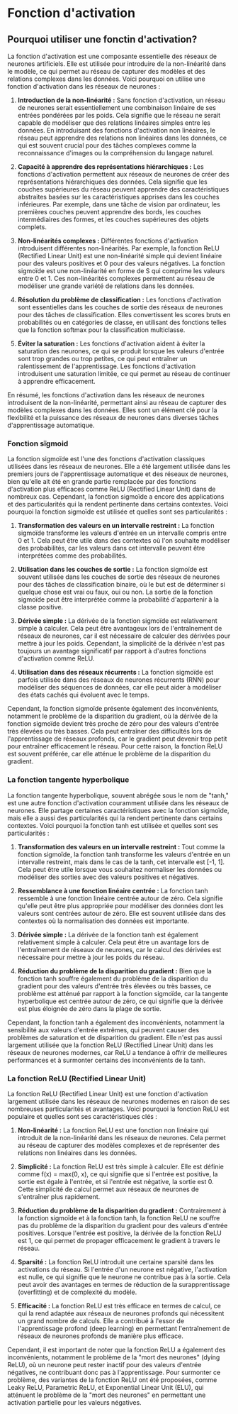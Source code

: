 # Fonction d'activation
## Pourquoi utiliser une fonctin d'activation?
La fonction d'activation est une composante essentielle des réseaux de neurones artificiels. Elle est utilisée pour introduire de la non-linéarité dans le modèle, ce qui permet au réseau de capturer des modèles et des relations complexes dans les données. Voici pourquoi on utilise une fonction d'activation dans les réseaux de neurones :

1. **Introduction de la non-linéarité :** Sans fonction d'activation, un réseau de neurones serait essentiellement une combinaison linéaire de ses entrées pondérées par les poids. Cela signifie que le réseau ne serait capable de modéliser que des relations linéaires simples entre les données. En introduisant des fonctions d'activation non linéaires, le réseau peut apprendre des relations non linéaires dans les données, ce qui est souvent crucial pour des tâches complexes comme la reconnaissance d'images ou la compréhension du langage naturel.

2. **Capacité à apprendre des représentations hiérarchiques :** Les fonctions d'activation permettent aux réseaux de neurones de créer des représentations hiérarchiques des données. Cela signifie que les couches supérieures du réseau peuvent apprendre des caractéristiques abstraites basées sur les caractéristiques apprises dans les couches inférieures. Par exemple, dans une tâche de vision par ordinateur, les premières couches peuvent apprendre des bords, les couches intermédiaires des formes, et les couches supérieures des objets complets.

3. **Non-linéarités complexes :** Différentes fonctions d'activation introduisent différentes non-linéarités. Par exemple, la fonction ReLU (Rectified Linear Unit) est une non-linéarité simple qui devient linéaire pour des valeurs positives et 0 pour des valeurs négatives. La fonction sigmoïde est une non-linéarité en forme de S qui comprime les valeurs entre 0 et 1. Ces non-linéarités complexes permettent au réseau de modéliser une grande variété de relations dans les données.

4. **Résolution du problème de classification :** Les fonctions d'activation sont essentielles dans les couches de sortie des réseaux de neurones pour des tâches de classification. Elles convertissent les scores bruts en probabilités ou en catégories de classe, en utilisant des fonctions telles que la fonction softmax pour la classification multiclasse.

5. **Éviter la saturation :** Les fonctions d'activation aident à éviter la saturation des neurones, ce qui se produit lorsque les valeurs d'entrée sont trop grandes ou trop petites, ce qui peut entraîner un ralentissement de l'apprentissage. Les fonctions d'activation introduisent une saturation limitée, ce qui permet au réseau de continuer à apprendre efficacement.

En résumé, les fonctions d'activation dans les réseaux de neurones introduisent de la non-linéarité, permettant ainsi au réseau de capturer des modèles complexes dans les données. Elles sont un élément clé pour la flexibilité et la puissance des réseaux de neurones dans diverses tâches d'apprentissage automatique.
### Fonction sïgmoid
La fonction sigmoïde est l'une des fonctions d'activation classiques utilisées dans les réseaux de neurones. Elle a été largement utilisée dans les premiers jours de l'apprentissage automatique et des réseaux de neurones, bien qu'elle ait été en grande partie remplacée par des fonctions d'activation plus efficaces comme ReLU (Rectified Linear Unit) dans de nombreux cas. Cependant, la fonction sigmoïde a encore des applications et des particularités qui la rendent pertinente dans certains contextes. Voici pourquoi la fonction sigmoïde est utilisée et quelles sont ses particularités :

1. **Transformation des valeurs en un intervalle restreint :** La fonction sigmoïde transforme les valeurs d'entrée en un intervalle compris entre 0 et 1. Cela peut être utile dans des contextes où l'on souhaite modéliser des probabilités, car les valeurs dans cet intervalle peuvent être interprétées comme des probabilités.

2. **Utilisation dans les couches de sortie :** La fonction sigmoïde est souvent utilisée dans les couches de sortie des réseaux de neurones pour des tâches de classification binaire, où le but est de déterminer si quelque chose est vrai ou faux, oui ou non. La sortie de la fonction sigmoïde peut être interprétée comme la probabilité d'appartenir à la classe positive.

3. **Dérivée simple :** La dérivée de la fonction sigmoïde est relativement simple à calculer. Cela peut être avantageux lors de l'entraînement de réseaux de neurones, car il est nécessaire de calculer des dérivées pour mettre à jour les poids. Cependant, la simplicité de la dérivée n'est pas toujours un avantage significatif par rapport à d'autres fonctions d'activation comme ReLU.

4. **Utilisation dans des réseaux récurrents :** La fonction sigmoïde est parfois utilisée dans des réseaux de neurones récurrents (RNN) pour modéliser des séquences de données, car elle peut aider à modéliser des états cachés qui évoluent avec le temps.

Cependant, la fonction sigmoïde présente également des inconvénients, notamment le problème de la disparition du gradient, où la dérivée de la fonction sigmoïde devient très proche de zéro pour des valeurs d'entrée très élevées ou très basses. Cela peut entraîner des difficultés lors de l'apprentissage de réseaux profonds, car le gradient peut devenir trop petit pour entraîner efficacement le réseau. Pour cette raison, la fonction ReLU est souvent préférée, car elle atténue le problème de la disparition du gradient.
### La fonction tangente hyperbolique
La fonction tangente hyperbolique, souvent abrégée sous le nom de "tanh," est une autre fonction d'activation couramment utilisée dans les réseaux de neurones. Elle partage certaines caractéristiques avec la fonction sigmoïde, mais elle a aussi des particularités qui la rendent pertinente dans certains contextes. Voici pourquoi la fonction tanh est utilisée et quelles sont ses particularités :

1. **Transformation des valeurs en un intervalle restreint :** Tout comme la fonction sigmoïde, la fonction tanh transforme les valeurs d'entrée en un intervalle restreint, mais dans le cas de la tanh, cet intervalle est [-1, 1]. Cela peut être utile lorsque vous souhaitez normaliser les données ou modéliser des sorties avec des valeurs positives et négatives.

2. **Ressemblance à une fonction linéaire centrée :** La fonction tanh ressemble à une fonction linéaire centrée autour de zéro. Cela signifie qu'elle peut être plus appropriée pour modéliser des données dont les valeurs sont centrées autour de zéro. Elle est souvent utilisée dans des contextes où la normalisation des données est importante.

3. **Dérivée simple :** La dérivée de la fonction tanh est également relativement simple à calculer. Cela peut être un avantage lors de l'entraînement de réseaux de neurones, car le calcul des dérivées est nécessaire pour mettre à jour les poids du réseau.

4. **Réduction du problème de la disparition du gradient :** Bien que la fonction tanh souffre également du problème de la disparition du gradient pour des valeurs d'entrée très élevées ou très basses, ce problème est atténué par rapport à la fonction sigmoïde, car la tangente hyperbolique est centrée autour de zéro, ce qui signifie que la dérivée est plus éloignée de zéro dans la plage de sortie.

Cependant, la fonction tanh a également des inconvénients, notamment la sensibilité aux valeurs d'entrée extrêmes, qui peuvent causer des problèmes de saturation et de disparition du gradient. Elle n'est pas aussi largement utilisée que la fonction ReLU (Rectified Linear Unit) dans les réseaux de neurones modernes, car ReLU a tendance à offrir de meilleures performances et à surmonter certains des inconvénients de la tanh.
### La fonction ReLU (Rectified Linear Unit)
La fonction ReLU (Rectified Linear Unit) est une fonction d'activation largement utilisée dans les réseaux de neurones modernes en raison de ses nombreuses particularités et avantages. Voici pourquoi la fonction ReLU est populaire et quelles sont ses caractéristiques clés :

1. **Non-linéarité :** La fonction ReLU est une fonction non linéaire qui introduit de la non-linéarité dans les réseaux de neurones. Cela permet au réseau de capturer des modèles complexes et de représenter des relations non linéaires dans les données.

2. **Simplicité :** La fonction ReLU est très simple à calculer. Elle est définie comme f(x) = max(0, x), ce qui signifie que si l'entrée est positive, la sortie est égale à l'entrée, et si l'entrée est négative, la sortie est 0. Cette simplicité de calcul permet aux réseaux de neurones de s'entraîner plus rapidement.

3. **Réduction du problème de la disparition du gradient :** Contrairement à la fonction sigmoïde et à la fonction tanh, la fonction ReLU ne souffre pas du problème de la disparition du gradient pour des valeurs d'entrée positives. Lorsque l'entrée est positive, la dérivée de la fonction ReLU est 1, ce qui permet de propager efficacement le gradient à travers le réseau.

4. **Sparsité :** La fonction ReLU introduit une certaine sparsité dans les activations du réseau. Si l'entrée d'un neurone est négative, l'activation est nulle, ce qui signifie que le neurone ne contribue pas à la sortie. Cela peut avoir des avantages en termes de réduction de la surapprentissage (overfitting) et de complexité du modèle.

5. **Efficacité :** La fonction ReLU est très efficace en termes de calcul, ce qui la rend adaptée aux réseaux de neurones profonds qui nécessitent un grand nombre de calculs. Elle a contribué à l'essor de l'apprentissage profond (deep learning) en permettant l'entraînement de réseaux de neurones profonds de manière plus efficace.

Cependant, il est important de noter que la fonction ReLU a également des inconvénients, notamment le problème de la "mort des neurones" (dying ReLU), où un neurone peut rester inactif pour des valeurs d'entrée négatives, ne contribuant donc pas à l'apprentissage. Pour surmonter ce problème, des variantes de la fonction ReLU ont été proposées, comme Leaky ReLU, Parametric ReLU, et Exponential Linear Unit (ELU), qui atténuent le problème de la "mort des neurones" en permettant une activation partielle pour les valeurs négatives.

